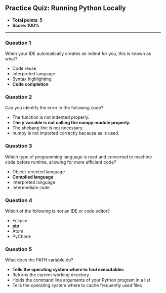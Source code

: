 ## Practice Quiz: Running Python Locally
* **Total points: 5**
* **Score: 100%**

<hr>

### Question 1

When your IDE automatically creates an indent for you, this is known as what?

* Code reuse
* Interpreted language
* Syntax highlighting
* **Code completion**

### Question 2

Can you identify the error in the following code?

* The function is not indented properly.
* **The y variable is not calling the numpy module properly.**
* The shebang line is not necessary.
* numpy is not imported correctly because as is used.

### Question 3

Which type of programming language is read and converted to machine code before runtime, allowing for more efficient code?

* Object-oriented language
* **Compiled language**
* Interpreted language
* Intermediate code

### Question 4

Which of the following is not an IDE or code editor?

* Eclipse
* **pip**
* Atom
* PyCharm

### Question 5

What does the PATH variable do?

* **Tells the operating system where to find executables**
* Returns the current working directory
* Holds the command line arguments of your Python program in a list
* Tells the operating system where to cache frequently used files